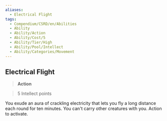```yaml
---
aliases:
  - Electrical Flight
tags:
  - Compendium/CSRD/en/Abilities
  - Ability
  - Ability/Action
  - Ability/Cost/5
  - Ability/Tier/High
  - Ability/Pool/Intellect
  - Ability/Categories/Movement
---
```

  
    
## Electrical Flight    
>**Action**    
>5 Intellect points  
    
You exude an aura of crackling electricity that lets you fly a long distance each round for ten minutes. You can't carry other creatures with you. Action to activate.